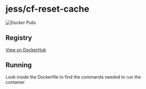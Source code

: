 # jess/cf-reset-cache

![Docker Pulls](https://img.shields.io/docker/pulls/jess/cf-reset-cache)



## Registry

[View on DockerHub](https://hub.docker.com/r/jess/cf-reset-cache)

## Running

Look inside the Dockerfile to find the commands needed to run the container
